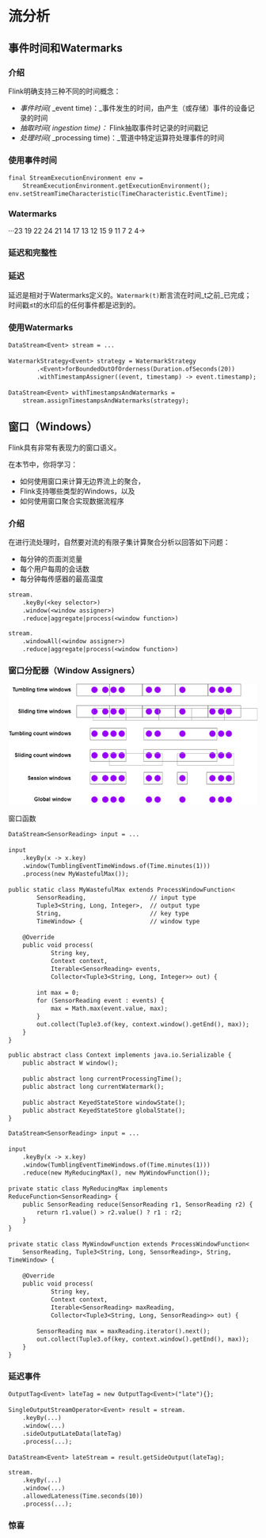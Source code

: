 # 流分析

## 事件时间和Watermarks

### 介绍

Flink明确支持三种不同的时间概念：

* _事件时间\(_ _event time\)：_事件发生的时间，由产生（或存储）事件的设备记录的时间
* _抽取时间\(_ _ingestion time\)：_ Flink抽取事件时记录的时间戳记
* _处理时间\(_ _processing time\)：_管道中特定运算符处理事件的时间

### 使用事件时间

```text
final StreamExecutionEnvironment env =
    StreamExecutionEnvironment.getExecutionEnvironment();
env.setStreamTimeCharacteristic(TimeCharacteristic.EventTime);
```

### Watermarks



···23 19 22 24 21 14 17 13 12 15 9 11 7 2 4→

### 延迟和完整性

### 延迟

 延迟是相对于Watermarks定义的。`Watermark(t)`断言流在时间_t之前_已完成；时间戳≤t的水印后的任何事件都是迟到的。

### 使用Watermarks

```text
DataStream<Event> stream = ...

WatermarkStrategy<Event> strategy = WatermarkStrategy
        .<Event>forBoundedOutOfOrderness(Duration.ofSeconds(20))
        .withTimestampAssigner((event, timestamp) -> event.timestamp);

DataStream<Event> withTimestampsAndWatermarks =
    stream.assignTimestampsAndWatermarks(strategy);
```

## 窗口（Windows）

Flink具有非常有表现力的窗口语义。

在本节中，你将学习：

* 如何使用窗口来计算无边界流上的聚合，
* Flink支持哪些类型的Windows，以及
* 如何使用窗口聚合实现数据流程序

### 介绍

在进行流处理时，自然要对流的有限子集计算聚合分析以回答如下问题：

* 每分钟的页面浏览量
* 每个用户每周的会话数
* 每分钟每传感器的最高温度



```text
stream.
    .keyBy(<key selector>)
    .window(<window assigner>)    
    .reduce|aggregate|process(<window function>)
```



```text
stream.
    .windowAll(<window assigner>)
    .reduce|aggregate|process(<window function>)
```

### 窗口分配器（Window Assigners）

![](../.gitbook/assets/image%20%2858%29.png)

窗口函数



```text
DataStream<SensorReading> input = ...

input
    .keyBy(x -> x.key)
    .window(TumblingEventTimeWindows.of(Time.minutes(1)))
    .process(new MyWastefulMax());

public static class MyWastefulMax extends ProcessWindowFunction<
        SensorReading,                  // input type
        Tuple3<String, Long, Integer>,  // output type
        String,                         // key type
        TimeWindow> {                   // window type
    
    @Override
    public void process(
            String key,
            Context context, 
            Iterable<SensorReading> events,
            Collector<Tuple3<String, Long, Integer>> out) {

        int max = 0;
        for (SensorReading event : events) {
            max = Math.max(event.value, max);
        }
        out.collect(Tuple3.of(key, context.window().getEnd(), max));
    }
}
```



```text
public abstract class Context implements java.io.Serializable {
    public abstract W window();
    
    public abstract long currentProcessingTime();
    public abstract long currentWatermark();

    public abstract KeyedStateStore windowState();
    public abstract KeyedStateStore globalState();
}
```



```text
DataStream<SensorReading> input = ...

input
    .keyBy(x -> x.key)
    .window(TumblingEventTimeWindows.of(Time.minutes(1)))
    .reduce(new MyReducingMax(), new MyWindowFunction());

private static class MyReducingMax implements ReduceFunction<SensorReading> {
    public SensorReading reduce(SensorReading r1, SensorReading r2) {
        return r1.value() > r2.value() ? r1 : r2;
    }
}

private static class MyWindowFunction extends ProcessWindowFunction<
    SensorReading, Tuple3<String, Long, SensorReading>, String, TimeWindow> {

    @Override
    public void process(
            String key,
            Context context,
            Iterable<SensorReading> maxReading,
            Collector<Tuple3<String, Long, SensorReading>> out) {

        SensorReading max = maxReading.iterator().next();
        out.collect(Tuple3.of(key, context.window().getEnd(), max));
    }
}
```

### 延迟事件



```text
OutputTag<Event> lateTag = new OutputTag<Event>("late"){};

SingleOutputStreamOperator<Event> result = stream.
    .keyBy(...)
    .window(...)
    .sideOutputLateData(lateTag)
    .process(...);
  
DataStream<Event> lateStream = result.getSideOutput(lateTag);
```



```text
stream.
    .keyBy(...)
    .window(...)
    .allowedLateness(Time.seconds(10))
    .process(...);
```

### 惊喜

